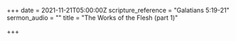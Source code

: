 +++
date = 2021-11-21T05:00:00Z
scripture_reference = "Galatians 5:19-21"
sermon_audio = ""
title = "The Works of the Flesh (part 1)"

+++
